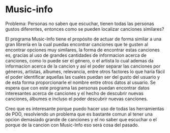 # Music-info

Problema: Personas no saben que escuchar, tienen todas las personas gustos diferentes, entonces como se pueden localizar canciones similares?

El programa Music-Info tiene el propósito de actuar de forma similar a una gran librería en la cual puedas encontrar canciones que te gusten al encontrar opciones muy similares, la forma de encontrar estas canciones es, gracias al uso de grandes cantidades de informacion acerca de canciones, como lo puede ser el género, o el artista lo cual ademas da informacion acerca de la cancion y así el poder separar las canciones por géneros, artistas, albumes, relevancia, entre otros factores lo que haría fácil el poder identificar aquellas las cuales puedan ser del gusto del usuario y de esta forma proporcionarle el nombre entre otros datos al usuario.
Se espera que con este programa las personas puedan encontrar datos interesantes acerca de canciones y el hecho de descubrir nuevas canciones, álbumes e incluso el poder descubrir nuevas canciones. 

Creo que es interesante porque puedo hacer uso de todas las herramientas de POO, resolviendo un problema que es bastante comun al tener una opcion demasiado grande de canciones y el no saber que escuchar o el porque de la cancion con Music-Info eso será cosa del pasado.


